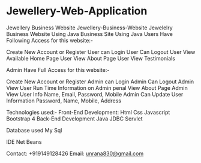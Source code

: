 # Jewellery-Web-Application
Jewellery Business Website
Jewellery-Business-Website
Jewelelry Business Website Using Java Business Site Using Java Users Have Following Access for this website:-

Create New Account or Register User can Login User Can Logout User View Available Home Page User View About Page User View Testimonials

Admin Have Full Access for this website:-

Create New Account or Register Admin can Login Admin Can Logout Admin View User Run Time Information on Admin penal View About Page Admin View User Info Name, Email, Password, Mobile Admin Can Update User Information Password, Name, Mobile, Address

Technologies used:- Front-End Development: Html Css Javascript Bootstrap 4 Back-End Development Java JDBC Servlet

Database used My Sql

IDE Net Beans

Contact: +919149128426 Email: unrana830@gmail.com
